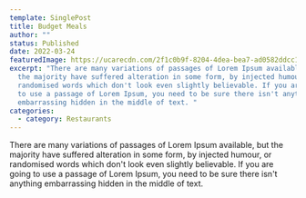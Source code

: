 ```yaml
---
template: SinglePost
title: Budget Meals
author: ""
status: Published
date: 2022-03-24
featuredImage: https://ucarecdn.com/2f1c0b9f-8204-4dea-bea7-ad0582ddcc10/
excerpt: "There are many variations of passages of Lorem Ipsum available, but
  the majority have suffered alteration in some form, by injected humour, or
  randomised words which don't look even slightly believable. If you are going
  to use a passage of Lorem Ipsum, you need to be sure there isn't anything
  embarrassing hidden in the middle of text. "
categories:
  - category: Restaurants
---
```



There are many variations of passages of Lorem Ipsum available, but the majority have suffered alteration in some form, by injected humour, or randomised words which don't look even slightly believable. If you are going to use a passage of Lorem Ipsum, you need to be sure there isn't anything embarrassing hidden in the middle of text.